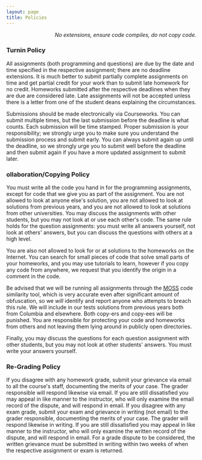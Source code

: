 ```yaml
---
layout: page
title: Policies
---
```


<p class="message" align="right">
  <i>No extensions, ensure code compiles, do not copy code.</i>
</p>

<h3>Turnin Policy</h3>

<p>All assignments (both programming and questions) are due by the date and time
specified in the respective assignment; <font class="attn">there are no deadline
extensions</font>.  It is much
better to submit partially complete assignments on time and get partial credit
for your work than to submit late homework for no credit.  Homeworks submitted
after the respective deadlines when they are due are considered late.  Late
assignments will not be accepted unless there is a letter from one of the
student deans explaining the circumstances.</p>

<p>Submissions should be made electronically via Courseworks. You can submit
multiple times, but the last submission before the deadline is what counts. Each
submission will be time stamped. Proper submission is your responsibility; we
strongly urge you to make sure you understand the submission process and
submit early. You can always submit again up until the deadline, so we
strongly urge you to submit well before the deadline and then submit again
if you have a more updated assignment to submit later.</p>



<!--
### Programming Policy

All programs <font class="attn">must compile</font>;
programs that do not compile and boot will
receive a grade of zero. Usually the homework assignments will only state the
major objectives of the program to be written; it will be often up to you to
make design decisions about things like efficiency, error handling,
and so on. Make sure you provide adequate test cases to indicate the
correctness and robustness of your approaches.

Coding style is tremendously important, and you will be downgraded
for ``messy'' coding without much explanation. For example, you'll
want to comment your code, use appropriate indentation, eliminate all
unnecessary (commented) code, eliminate useless blank spaces at end of
line, structure your code into logical blocks separated by blank lines,
partition the code into reasonably-sized functions, etc. There is no
single best coding style, and we will not enforce any one upon you,
but we do need to see that you have a clean coding style that makes
your code easily readable.
-->

### ollaboration/Copying Policy

<font class="attn">You must write all the code</font>
you hand in for the programming assignments, except
for code that we give you as part of the assignment. You are not allowed to
look at anyone else's solution, you are not allowed to look at solutions
from previous years, and you are not allowed to look at solutions from other
universities. 
You may discuss the assignments with other students, but
you may not look at or use each other's code. The same rule holds for the
question assignments: you must write all answers yourself, not look at others'
answers, but you can discuss the questions with others at a high level.

<p>You are also not allowed to look for or at solutions to the homeworks on
the Internet. You can search for small pieces of code that solve small parts
of your homeworks, and you may use tutorials to learn, however if you copy
any code from anywhere, we request that you identify the origin in a comment in
the code. </p>

<p>Be advised that we will be running all assignments through the
<a href="http://theory.stanford.edu/~aiken/moss/">MOSS</a> code similarity tool,
which is very accurate even after significant amount of obfuscation, so we
<i>will</i> identify and report anyone who attempts to breach this rule.
We will include in our tests solutions from previous years both from
Columbia and elsewhere. Both copy-ers and copy-ees will be punished.
You are responsible for protecting your code and homeworks from others
and not leaving them lying around in publicly open directories.</p>

<p>
Finally, you may discuss the questions for each question assignment with other
students, but you may not look at other students' answers. You must write your
answers yourself.
</p>

</div>


<div id="regrading_policy">
<h3>Re-Grading Policy</h3>

<p> If you disagree with any homework grade, submit your grievance via
email to all the course's staff,
documenting the merits of your case. The grader responsible will respond
likewise via email. If you are
still dissatisfied you may appeal in like manner to the instructor, who
will only examine the email record of the dispute, and will respond in
email. If you disagree with any exam grade, submit your exam and grievance
in writing (not email) to the grader responsible, documenting the merits
of your case. The grader will respond likewise in writing. If you are
still dissatisfied you may appeal in like manner to the instructor, who
will only examine the written record of the dispute, and will respond in
email. For a grade dispute to be considered, the written grievance must be
submitted in writing within two weeks of when the respective assignment or
exam is returned. </p>

</div>
